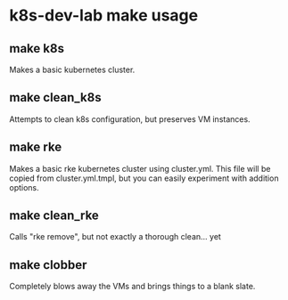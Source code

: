 # k8s-dev-lab make usage

## make k8s
Makes a basic kubernetes cluster.

## make clean_k8s
Attempts to clean k8s configuration, but preserves VM instances.

## make rke
Makes a basic rke kubernetes cluster using cluster.yml.
This file will be copied from cluster.yml.tmpl, but you can easily
experiment with addition options.

## make clean_rke
Calls "rke remove", but not exactly a thorough clean... yet

## make clobber
Completely blows away the VMs and brings things to a blank slate.
